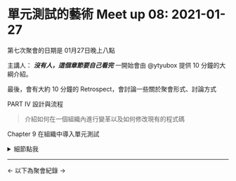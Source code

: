  # 單元測試的藝術 Meet up 08: 2021-01-27

 第七次聚會的日期是 01月27日晚上八點

 主講人： ***沒有人，這個章節要自己看完***
一開始會由 @ytyubox 提供 10 分鐘的大綱介紹。

 最後，會有大約 10 分鐘的 Retrospect，會討論一些關於聚會形式、討論方式


PART IV 設計與流程
> 介紹如何在一個組織內進行變革以及如何修改現有的程式碼

Chapter 9 在組織中導入單元測試

 <details><summary>細節點我</summary>
 <p>
- 9.1 逐步成為導入變革的領頭羊
- 9.1.1 準備好面對各種質疑
- 9.1.2 說服組織內成員：支持者和反對者
- 9.1.3 找到可能的切入點
- 9.2 成功之道
- 9.2.1 游擊式的進行（從下而上）
- 9.2.2 說服高層（從上而下）
- 9.2.3 引入外援
- 9.2.4 讓進度可見
- 9.2.5 設定具體目標
- 9.2.6 應對阻礙
- 9.3 失敗原因
- 9.3.1 缺乏驅動力
- 9.3.2 缺乏政策支援
- 9.3.3 糟糕的實現和第一印象
- 9.3.4 缺少團隊支持
- 9.4 影響因素
- 9.5 質疑和回答
- 9.5.1 現有流程加入單元測試需增加多少時間
- 9.5.2 單元測試是否會搶了QA 飯碗
- 9.5.3 證明單元測試確實有效的方式
- 9.5.4 單元測試有用的證據
- 9.5.5 QA 部門還是能夠找到bug 的原因
- 9.5.6 我們有大量未經測試的程式碼，應該從哪裡開始
- 9.5.7 我們使用了多種程式語言：單元測試是否可行
- 9.5.8 軟硬體結合的開發
- 9.5.9 確保測試中沒有bug 的方式
- 9.5.10 偵錯器已經證明我的程式沒問題，但還需要測試的原因
- 9.5.11 測試驅動開發的必要性
- 9.6 小結

 </p>
 </details>



  ---
  <- 以下為聚會紀錄 ->

